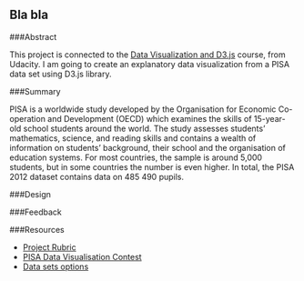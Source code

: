 Bla bla
--------------------------

###Abstract

This project is  connected to the <a href="https://udacity.com/course/ud120-nd">Data Visualization and D3.js</a> course, from Udacity. I am going to create an explanatory data visualization from a PISA data set using D3.js library. 


###Summary

 PISA is a worldwide study developed by the Organisation for Economic Co-operation and Development (OECD) which examines the skills of 15-year-old school students around the world. The study assesses students’ mathematics, science, and reading skills and contains a wealth of information on students’ background, their school and the organisation of education systems. For most countries, the sample is around 5,000 students, but in some countries the number is even higher. In total, the PISA 2012 dataset contains data on 485 490 pupils.


###Design



###Feedback





###Resources

- [Project Rubric](https://docs.google.com/document/d/1zRVs73M7P5ACKB0n3Di4k0AskId3pc6lIpMBmmydETk/pub)
- [PISA Data Visualisation Contest](http://beta.icm.edu.pl/PISAcontest/)
- [Data sets options](https://docs.google.com/document/d/1w7KhqotVi5eoKE3I_AZHbsxdr-NmcWsLTIiZrpxWx4w/pub?embedded=true)